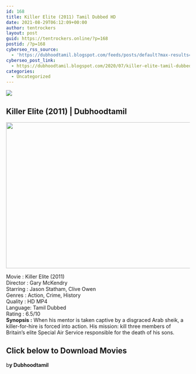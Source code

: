 ```yaml
---
id: 168
title: Killer Elite (2011) Tamil Dubbed HD
date: 2021-08-29T06:12:09+00:00
author: tentrockers
layout: post
guid: https://tentrockers.online/?p=168
postid: /?p=168
cyberseo_rss_source:
  - 'https://dubhoodtamil.blogspot.com/feeds/posts/default?max-results=150&start-index=151'
cyberseo_post_link:
  - https://dubhoodtamil.blogspot.com/2020/07/killer-elite-tamil-dubbed-hd.html
categories:
  - Uncategorized
---
```

<div class="media_block">
  <img src="https://1.bp.blogspot.com/-1Qx08K4De-c/Xw3I7y2EnEI/AAAAAAAABtc/PPHao_GQYDQS4bunDOcF1CckdwWx57q9gCNcBGAsYHQ/s72-c/38809762_1280x800.jpg" class="media_thumbnail" />
</div>

<div dir="ltr" trbidi="on" readability="13.232876712329">
  <h2>
    <span>Killer Elite (2011) | Dubhoodtamil</span>
  </h2>
  
  <div class="separator">
    <a href="https://1.bp.blogspot.com/-1Qx08K4De-c/Xw3I7y2EnEI/AAAAAAAABtc/PPHao_GQYDQS4bunDOcF1CckdwWx57q9gCNcBGAsYHQ/s1600/38809762_1280x800.jpg" imageanchor="1"><img loading="lazy" border="0" data-original-height="800" data-original-width="1280" height="400" src="https://1.bp.blogspot.com/-1Qx08K4De-c/Xw3I7y2EnEI/AAAAAAAABtc/PPHao_GQYDQS4bunDOcF1CckdwWx57q9gCNcBGAsYHQ/s640/38809762_1280x800.jpg" width="640" /></a>
  </div>
  
  <p>
    Movie<span> </span>:<span> </span>Killer Elite (2011)<br />Director<span> </span>:<span> </span>Gary McKendry<br />Starring<span> </span>:<span> </span>Jason Statham, Clive Owen<br />Genres<span> </span>:<span> </span>Action, Crime, History<br />Quality<span> </span>:<span> </span>HD MP4<br />Language:<span> </span>Tamil Dubbed<br />Rating<span> </span>:<span> </span>6.5/10<br /><b>Synopsis :</b> When his mentor is taken captive by a disgraced Arab sheik, a killer-for-hire is forced into action. His mission: kill three members of Britain&#8217;s elite Special Air Service responsible for the death of his sons.
  </p>
  
  <h2>
    <span>Click below to Download Movies</span>
  </h2>
  
  <p>
    <span>b<b>y Dubhoodtamil</b></span>
  </p>
</div>